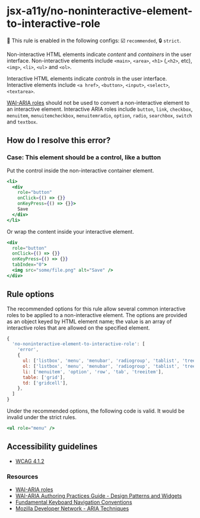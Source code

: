 # jsx-a11y/no-noninteractive-element-to-interactive-role

💼 This rule is enabled in the following configs: ☑️ `recommended`, 🔒 `strict`.

<!-- end auto-generated rule header -->

Non-interactive HTML elements indicate _content_ and _containers_ in the user interface. Non-interactive elements include `<main>`, `<area>`, `<h1>` (,`<h2>`, etc), `<img>`, `<li>`, `<ul>` and `<ol>`.

Interactive HTML elements indicate _controls_ in the user interface. Interactive elements include `<a href>`, `<button>`, `<input>`, `<select>`, `<textarea>`.

[WAI-ARIA roles](https://www.w3.org/TR/wai-aria-1.1/#usage_intro) should not be used to convert a non-interactive element to an interactive element. Interactive ARIA roles include `button`, `link`, `checkbox`, `menuitem`, `menuitemcheckbox`, `menuitemradio`, `option`, `radio`, `searchbox`, `switch` and `textbox`.

## How do I resolve this error?

### Case: This element should be a control, like a button

Put the control inside the non-interactive container element.

```jsx
<li>
  <div
    role="button"
    onClick={() => {}}
    onKeyPress={() => {}}>
    Save
  </div>
</li>
```

Or wrap the content inside your interactive element.

```jsx
<div
  role="button"
  onClick={() => {}}
  onKeyPress={() => {}}
  tabIndex="0">
  <img src="some/file.png" alt="Save" />
</div>
```

## Rule options

The recommended options for this rule allow several common interactive roles to be applied to a non-interactive element. The options are provided as an object keyed by HTML element name; the value is an array of interactive roles that are allowed on the specified element.

```js
{
  'no-noninteractive-element-to-interactive-role': [
    'error',
    {
      ul: ['listbox', 'menu', 'menubar', 'radiogroup', 'tablist', 'tree', 'treegrid'],
      ol: ['listbox', 'menu', 'menubar', 'radiogroup', 'tablist', 'tree', 'treegrid'],
      li: ['menuitem', 'option', 'row', 'tab', 'treeitem'],
      table: ['grid'],
      td: ['gridcell'],
    },
  ]
}
```

Under the recommended options, the following code is valid. It would be invalid under the strict rules.

```jsx
<ul role="menu" />
```

## Accessibility guidelines

- [WCAG 4.1.2](https://www.w3.org/WAI/WCAG22/Understanding/name-role-value)

### Resources

- [WAI-ARIA roles](https://www.w3.org/TR/wai-aria-1.1/#usage_intro)
- [WAI-ARIA Authoring Practices Guide - Design Patterns and Widgets](https://www.w3.org/TR/wai-aria-practices-1.1/#aria_ex)
- [Fundamental Keyboard Navigation Conventions](https://www.w3.org/TR/wai-aria-practices-1.1/#kbd_generalnav)
- [Mozilla Developer Network - ARIA Techniques](https://developer.mozilla.org/en-US/docs/Web/Accessibility/ARIA/ARIA_Techniques/Using_the_button_role#Keyboard_and_focus)
